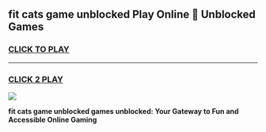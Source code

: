 
## fit cats game unblocked Play Online 👋 Unblocked Games
<h3>
<a href="https://premium.freeplayer.one?title=fit_cats_game_unblocked&ref=19F">CLICK TO PLAY</a></h3>
<hr>

<h3>
<a href="https://premium.freeplayer.one?title=fit_cats_game_unblocked&ref=19F">CLICK 2 PLAY</a>
  
</h3>

<a href="https://premium.freeplayer.one?title=fit_cats_game_unblocked&ref=19F"><img src="https://clearcache.store/games.png"></a>


**fit cats game unblocked games unblocked: Your Gateway to Fun and Accessible Online Gaming**
